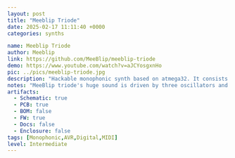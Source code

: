 ```yaml
---
layout: post
title: "Meeblip Triode"
date: 2025-02-17 11:11:40 +0000
categories: synths

name: Meeblip Triode
author: Meeblip
link: https://github.com/MeeBlip/meeblip-triode
demo: https://www.youtube.com/watch?v=aJCYosgxnHo
pic: ../pics/meeblip-triode.jpg
description: "Hackable monophonic synth based on atmega32. It consists of 2 PCBs stacked together."
notes: "MeeBlip triode's huge sound is driven by three oscillators and a unique twin-t analog lowpass filter. Two digital pulse / pwm / sawtooth oscillators can be detuned and a square wave sub-oscillator adds to the bottom end. For sonic variety, triode also offers hands-on access to 24 grungy wavetables, along with dual envelopes routed to oscillator amplitude and filter cutoff for powerful filter sweeps and effects."
artifacts:
  - Schematic: true
  - PCB: true
  - BOM: false
  - FW: true
  - Docs: false
  - Enclosure: false
tags: [Monophonic,AVR,Digital,MIDI]
level: Intermediate
---
```


